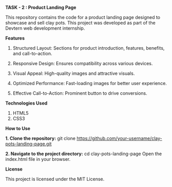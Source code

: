 **TASK - 2 :  Product Landing Page**

This repository contains the code for a product landing page designed to showcase and sell clay pots. This project was developed as part of the Devtern web development internship.

**Features**

  1. Structured Layout: Sections for product introduction, features, benefits, and call-to-action.
  
  2. Responsive Design: Ensures compatibility across various devices.
  
  3. Visual Appeal: High-quality images and attractive visuals.
  
  4. Optimized Performance: Fast-loading images for better user experience.
  
  5. Effective Call-to-Action: Prominent button to drive conversions.

**Technologies Used**
1. HTML5
2. CSS3

**How to Use**

   **1. Clone the repository:**
         git clone https://github.com/your-username/clay-pots-landing-page.git
         
   **2. Navigate to the project directory:**
        cd clay-pots-landing-page
        Open the index.html file in your browser.

**License**

This project is licensed under the MIT License.
